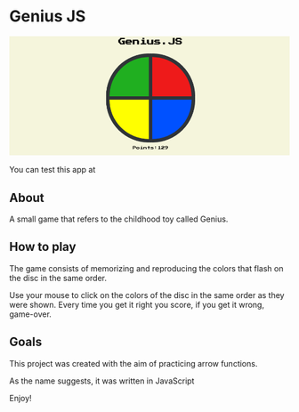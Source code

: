 # Genius JS

![Genius JS image](./assets/img/genius.png)

You can test this app at 

## About

A small game that refers to the childhood toy called Genius.

## How to play

The game consists of memorizing and reproducing the colors that flash on the disc in the same order. 

Use your mouse to click on the colors of the disc in the same order as they were shown. Every time you get it right you score, if you get it wrong, game-over.

## Goals

This project was created with the aim of practicing arrow functions.

As the name suggests, it was written in JavaScript

Enjoy!